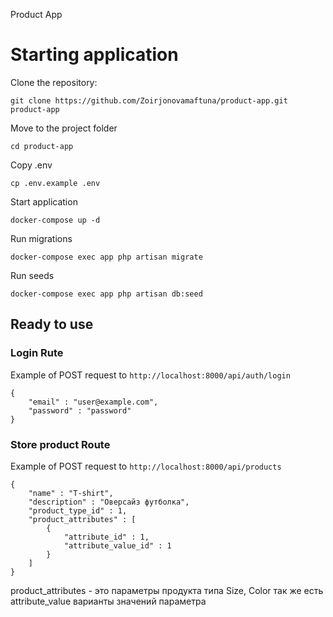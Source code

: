 Product App

# Starting application

Clone the repository: 

`git clone https://github.com/Zoirjonovamaftuna/product-app.git product-app`

Move to the project folder

`cd product-app`

Copy .env

`cp .env.example .env`

Start application

`docker-compose up -d`

Run migrations

`docker-compose exec app php artisan migrate`

Run seeds

`docker-compose exec app php artisan db:seed`

## Ready to use

### Login Rute

Example of POST request to `http://localhost:8000/api/auth/login`

    {
        "email" : "user@example.com",
        "password" : "password"
    }

### Store product Route

Example of POST request to `http://localhost:8000/api/products`

    {
        "name" : "T-shirt",
        "description" : "Оверсайз футболка",
        "product_type_id" : 1,
        "product_attributes" : [
            {
                "attribute_id" : 1,
                "attribute_value_id" : 1
            }
        ]
    }

product_attributes - это параметры продукта типа Size, Color
так же есть attribute_value варианты значений параметра
